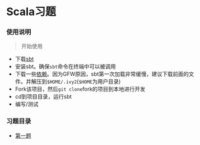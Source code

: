 Scala习题
========

### 使用说明

> 开始使用

* 下载[sbt](http://www.scala-sbt.org/download.html)
* 安装sbt。确保`sbt`命令在终端中可以被调用
* 下载一些[依赖](http://pan.baidu.com/s/1sjJWyD3)。因为GFW原因，sbt第一次加载非常缓慢，建议下载前面的文件。并解压到`$HOME/.ivy2`(`$HOME`为用户目录)
* Fork该项目，然后`git clone`fork的项目到本地进行开发
* cd到项目目录，运行sbt
* 编写/测试

### 习题目录
+ [第一题](https://github.com/jilen/scala-quiz/blob/master/src/quiz/pie-random.md)
